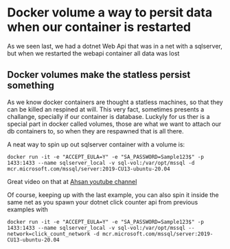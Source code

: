 # Docker volume a way to persit data when our container is restarted

As we seen last, we had a dotnet Web Api that was in a net with a sqlserver, but when we restarted the webapi container all data was lost

## Docker volumes make the statless persist something

As we know docker containers are thought a statless machines, so that they can be killed an respined at will. 
This very fact, sometimes presents a challange, specially if our container is database. Luckyly for us ther is a special part in docker called volumes, those are what we want to attach our db containers to, so when they are respawned that is all there.

A neat way to spin up out sqlserver container with a volume is:
```
docker run -it -e "ACCEPT_EULA=Y" -e "SA_PASSWORD=Sample123$" -p 1433:1433 --name sqlserver_local -v sql-vol:/var/opt/mssql -d mcr.microsoft.com/mssql/server:2019-CU13-ubuntu-20.04
```
Great video on that at [Ahsan youtube channel](https://www.youtube.com/watch?v=2Hs8AeP6gmA)


Of course, keeping up with the last example, you can also spin it inside the same net as you spawn your dotnet click counter api from previous examples with
```
docker run -it -e "ACCEPT_EULA=Y" -e "SA_PASSWORD=Sample123$" -p 1433:1433 --name sqlserver_local -v sql-vol:/var/opt/mssql --network=click_count_network -d mcr.microsoft.com/mssql/server:2019-CU13-ubuntu-20.04
```

